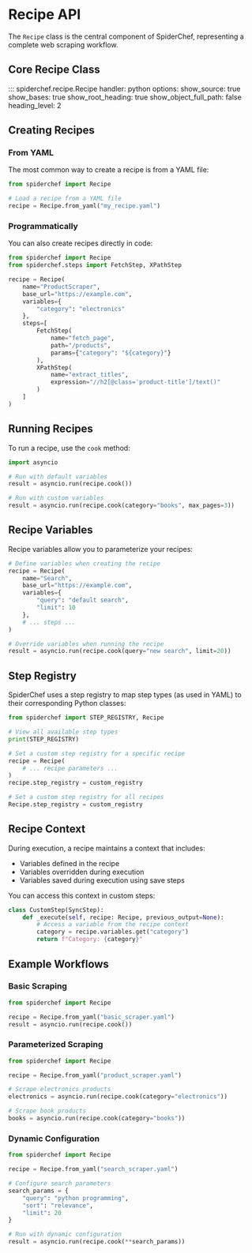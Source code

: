 # Recipe API

The `Recipe` class is the central component of SpiderChef, representing a complete web scraping workflow.

## Core Recipe Class

::: spiderchef.recipe.Recipe
    handler: python
    options:
      show_source: true
      show_bases: true
      show_root_heading: true
      show_object_full_path: false
      heading_level: 2

## Creating Recipes

### From YAML

The most common way to create a recipe is from a YAML file:

```python
from spiderchef import Recipe

# Load a recipe from a YAML file
recipe = Recipe.from_yaml("my_recipe.yaml")
```

### Programmatically

You can also create recipes directly in code:

```python
from spiderchef import Recipe
from spiderchef.steps import FetchStep, XPathStep

recipe = Recipe(
    name="ProductScraper",
    base_url="https://example.com",
    variables={
        "category": "electronics"
    },
    steps=[
        FetchStep(
            name="fetch_page",
            path="/products",
            params={"category": "${category}"}
        ),
        XPathStep(
            name="extract_titles",
            expression="//h2[@class='product-title']/text()"
        )
    ]
)
```

## Running Recipes

To run a recipe, use the `cook` method:

```python
import asyncio

# Run with default variables
result = asyncio.run(recipe.cook())

# Run with custom variables
result = asyncio.run(recipe.cook(category="books", max_pages=3))
```

## Recipe Variables

Recipe variables allow you to parameterize your recipes:

```python
# Define variables when creating the recipe
recipe = Recipe(
    name="Search",
    base_url="https://example.com",
    variables={
        "query": "default search",
        "limit": 10
    },
    # ... steps ...
)

# Override variables when running the recipe
result = asyncio.run(recipe.cook(query="new search", limit=20))
```

## Step Registry

SpiderChef uses a step registry to map step types (as used in YAML) to their corresponding Python classes:

```python
from spiderchef import STEP_REGISTRY, Recipe

# View all available step types
print(STEP_REGISTRY)

# Set a custom step registry for a specific recipe
recipe = Recipe(
    # ... recipe parameters ...
)
recipe.step_registry = custom_registry

# Set a custom step registry for all recipes
Recipe.step_registry = custom_registry
```

## Recipe Context

During execution, a recipe maintains a context that includes:

- Variables defined in the recipe
- Variables overridden during execution
- Variables saved during execution using save steps

You can access this context in custom steps:

```python
class CustomStep(SyncStep):
    def _execute(self, recipe: Recipe, previous_output=None):
        # Access a variable from the recipe context
        category = recipe.variables.get("category")
        return f"Category: {category}"
```

## Example Workflows

### Basic Scraping

```python
from spiderchef import Recipe

recipe = Recipe.from_yaml("basic_scraper.yaml")
result = asyncio.run(recipe.cook())
```

### Parameterized Scraping

```python
from spiderchef import Recipe

recipe = Recipe.from_yaml("product_scraper.yaml")

# Scrape electronics products
electronics = asyncio.run(recipe.cook(category="electronics"))

# Scrape book products
books = asyncio.run(recipe.cook(category="books"))
```

### Dynamic Configuration

```python
from spiderchef import Recipe

recipe = Recipe.from_yaml("search_scraper.yaml")

# Configure search parameters
search_params = {
    "query": "python programming",
    "sort": "relevance",
    "limit": 20
}

# Run with dynamic configuration
result = asyncio.run(recipe.cook(**search_params))
```
